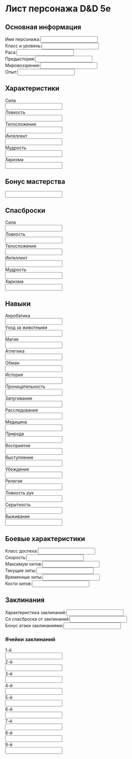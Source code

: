 <!-- Лист персонажа D&D 5e (ручное заполнение через input) -->
<div class="character-sheet">
  <div class="header">
    <h1>Лист персонажа D&D 5e</h1>
  </div>

  <div class="section">
    <h2>Основная информация</h2>
    <div class="grid-2">
      <div class="field"><label>Имя персонажа:</label><input type="text" /></div>
      <div class="field"><label>Класс и уровень:</label><input type="text" /></div>
      <div class="field"><label>Раса:</label><input type="text" /></div>
      <div class="field"><label>Предыстория:</label><input type="text" /></div>
      <div class="field"><label>Мировоззрение:</label><input type="text" /></div>
      <div class="field"><label>Опыт:</label><input type="number" /></div>
    </div>
  </div>

  <div class="section">
    <h2>Характеристики</h2>
    <div class="grid-6">
      <div class="ability"><div class="ability-name">Сила</div><input type="number" /><div class="modifier"></div></div>
      <div class="ability"><div class="ability-name">Ловкость</div><input type="number" /><div class="modifier"></div></div>
      <div class="ability"><div class="ability-name">Телосложение</div><input type="number" /><div class="modifier"></div></div>
      <div class="ability"><div class="ability-name">Интеллект</div><input type="number" /><div class="modifier"></div></div>
      <div class="ability"><div class="ability-name">Мудрость</div><input type="number" /><div class="modifier"></div></div>
      <div class="ability"><div class="ability-name">Харизма</div><input type="number" /><div class="modifier"></div></div>
    </div>
  </div>
  <div class="section">
    <h2>Бонус мастерства</h2>
    <input type="number" class="proficiency-bonus" />
  </div>
  <div class="section">
    <h2>Спасброски</h2>
    <div class="grid-3">
      <div class="saving-throw"><div>Сила</div><input type="number" class="modifier" /></div>
      <div class="saving-throw"><div>Ловкость</div><input type="number" class="modifier" /></div>
      <div class="saving-throw"><div>Телосложение</div><input type="number" class="modifier" /></div>
      <div class="saving-throw"><div>Интеллект</div><input type="number" class="modifier" /></div>
      <div class="saving-throw"><div>Мудрость</div><input type="number" class="modifier" /></div>
      <div class="saving-throw"><div>Харизма</div><input type="number" class="modifier" /></div>
    </div>
  </div>
  <div class="section">
    <h2>Навыки</h2>
    <div class="grid-3">
      <div class="skill"><div>Акробатика</div><input type="number" class="modifier" /></div>
      <div class="skill"><div>Уход за животными</div><input type="number" class="modifier" /></div>
      <div class="skill"><div>Магия</div><input type="number" class="modifier" /></div>
      <div class="skill"><div>Атлетика</div><input type="number" class="modifier" /></div>
      <div class="skill"><div>Обман</div><input type="number" class="modifier" /></div>
      <div class="skill"><div>История</div><input type="number" class="modifier" /></div>
      <div class="skill"><div>Проницательность</div><input type="number" class="modifier" /></div>
      <div class="skill"><div>Запугивание</div><input type="number" class="modifier" /></div>
      <div class="skill"><div>Расследование</div><input type="number" class="modifier" /></div>
      <div class="skill"><div>Медицина</div><input type="number" class="modifier" /></div>
      <div class="skill"><div>Природа</div><input type="number" class="modifier" /></div>
      <div class="skill"><div>Восприятие</div><input type="number" class="modifier" /></div>
      <div class="skill"><div>Выступление</div><input type="number" class="modifier" /></div>
      <div class="skill"><div>Убеждение</div><input type="number" class="modifier" /></div>
      <div class="skill"><div>Религия</div><input type="number" class="modifier" /></div>
      <div class="skill"><div>Ловкость рук</div><input type="number" class="modifier" /></div>
      <div class="skill"><div>Скрытность</div><input type="number" class="modifier" /></div>
      <div class="skill"><div>Выживание</div><input type="number" class="modifier" /></div>
    </div>
  </div>
  <div class="section">
    <h2>Боевые характеристики</h2>
    <div class="grid-3">
      <div class="field"><label>Класс доспеха:</label><input type="number" /></div>
      <div class="field"><label>Скорость:</label><input type="number" /></div>
      <div class="field"><label>Максимум хитов:</label><input type="number" /></div>
      <div class="field"><label>Текущие хиты:</label><input type="number" /></div>
      <div class="field"><label>Временные хиты:</label><input type="number" /></div>
      <div class="field"><label>Кости хитов:</label><input type="text" /></div>
    </div>
  </div>
  <div class="section">
    <h2>Заклинания</h2>
    <div class="spellcasting-info">
      <div class="field"><label>Характеристика заклинаний:</label><input type="text" /></div>
      <div class="field"><label>Сл спасброска от заклинаний:</label><input type="number" /></div>
      <div class="field"><label>Бонус атаки заклинаниями:</label><input type="number" /></div>
    </div>
    <h3>Ячейки заклинаний</h3>
    <div class="grid-9">
      <div class="spell-slot"><div>1-й</div><input type="number" /></div>
      <div class="spell-slot"><div>2-й</div><input type="number" /></div>
      <div class="spell-slot"><div>3-й</div><input type="number" /></div>
      <div class="spell-slot"><div>4-й</div><input type="number" /></div>
      <div class="spell-slot"><div>5-й</div><input type="number" /></div>
      <div class="spell-slot"><div>6-й</div><input type="number" /></div>
      <div class="spell-slot"><div>7-й</div><input type="number" /></div>
      <div class="spell-slot"><div>8-й</div><input type="number" /></div>
      <div class="spell-slot"><div>9-й</div><input type="number" /></div>
    </div>
  </div>
</div>